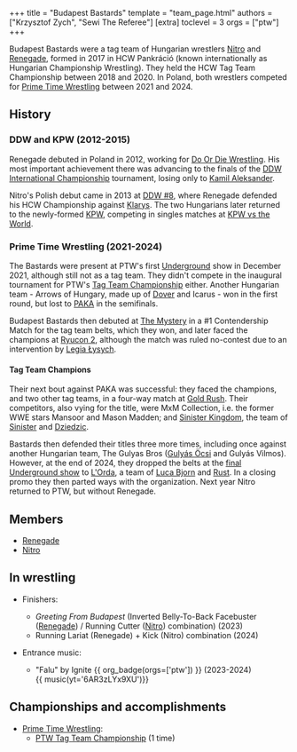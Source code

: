 +++
title = "Budapest Bastards"
template = "team_page.html"
authors = ["Krzysztof Zych", "Sewi The Referee"]
[extra]
toclevel = 3
orgs = ["ptw"]
+++

Budapest Bastards were a tag team of Hungarian wrestlers [Nitro](@/w/nitro.md) and [Renegade](@/w/renegade.md), formed in 2017 in HCW Pankráció (known internationally as Hungarian Championship Wrestling). They held the HCW Tag Team Championship between 2018 and 2020. In Poland, both wrestlers competed for [Prime Time Wrestling](@/o/ptw.md) between 2021 and 2024.

## History

### DDW and KPW (2012-2015)

Renegade debuted in Poland in 2012, working for [Do Or Die Wrestling](@/o/ddw.md). His most important achievement there was advancing to the finals of the [DDW International Championship](@/c/ddw-international-championship.md) tournament, losing only to [Kamil Aleksander](@/w/kamil-aleksander.md).

Nitro's Polish debut came in 2013 at [DDW #8](@/e/ddw/2013-08-17-ddw-8.md), where Renegade defended his HCW Championship against [Klarys](@/w/klarys.md). The two Hungarians later returned to the newly-formed [KPW](@/o/kpw.md), competing in singles matches at [KPW vs the World](@/e/kpw/2015-11-14-kpw-vs-the-world-hungary-for-kombat.md).

### Prime Time Wrestling (2021-2024)

The Bastards were present at PTW's first [Underground](@/e/ptw/2021-12-19-ptw-underground-1.md) show in December 2021, although still not as a tag team. They didn't compete in the inaugural tournament for PTW's [Tag Team Championship](@/c/ptw-tag-team-championship.md) either. Another Hungarian team - Arrows of Hungary, made up of [Dover](@/w/dover.md) and Icarus - won in the first round, but lost to [PAKA](@/tt/paka.md) in the semifinals.

Budapest Bastards then debuted at [The Mystery](@/e/ptw/2023-06-25-ptw-4-mystery.md) in a #1 Contendership Match for the tag team belts, which they won, and later faced the champions at [Ryucon 2](@/e/ptw/2023-07-16-ptw-x-ryucon.md), although the match was ruled no-contest due to an intervention by [Legia Łysych](@/tt/legia-lysych.md).

#### Tag Team Champions

Their next bout against PAKA was successful: they faced the champions, and two other tag teams, in a four-way match at [Gold Rush](@/e/ptw/2024-02-03-ptw-5-gold-rush.md). Their competitors, also vying for the title, were MxM Collection, i.e. the former WWE stars Mansoor and Mason Madden; and [Sinister Kingdom](@/tt/sinister-kingdom.md), the team of [Sinister](@/w/sinister.md) and [Dziedzic](@/w/dziedzic.md).

Bastards then defended their titles three more times, including once against another Hungarian team, The Gulyas Bros ([Gulyás Öcsi](@/w/gulyas-ocsi.md) and Gulyás Vilmos). However, at the end of 2024, they dropped the belts at the [final Underground show](@/e/ptw/2024-12-07-ptw-underground-25.md) to [L'Orda](@/tt/l-orda.md), a team of [Luca Bjorn](@/w/luca-bjorn.md) and [Rust](@/w/rust.md). In a closing promo they then parted ways with the organization. Next year Nitro returned to PTW, but without Renegade.

## Members

- [Renegade](@/w/renegade.md)
- [Nitro](@/w/nitro.md)

## In wrestling 

* Finishers:
  - _Greeting From Budapest_ (Inverted Belly-To-Back Facebuster ([Renegade](@/w/renegade.md)) / Running Cutter ([Nitro](@/w/nitro.md)) combination) (2023)
  - Running Lariat (Renegade) + Kick (Nitro) combination (2024)
 
* Entrance music:
  - "Falu" by Ignite
 {{ org_badge(orgs=['ptw']) }} (2023-2024) <br>
 {{ music(yt='6AR3zLYx9XU')}}

## Championships and accomplishments

* [Prime Time Wrestling](@/o/ptw.md):
  - [PTW Tag Team Championship](@/c/ptw-tag-team-championship.md) (1 time) 

